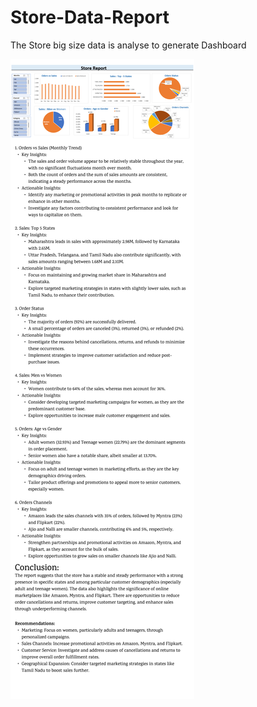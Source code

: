 # Store-Data-Report
The Store big size data is analyse to generate Dashboard

![](https://github.com/sachink44/Store-Data-Report/blob/main/Store%20Report.jpg)
